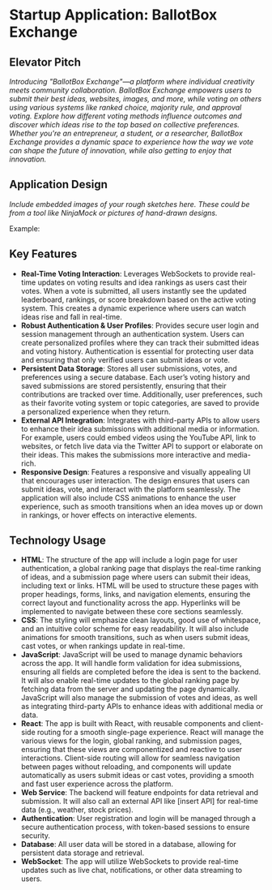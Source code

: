 # Startup Application: BallotBox Exchange

## Elevator Pitch
*Introducing "BallotBox Exchange"—a platform where individual creativity meets community collaboration. BallotBox Exchange empowers users to submit their best ideas, websites, images, and more, while voting on others using various systems like ranked choice, majority rule, and approval voting. Explore how different voting methods influence outcomes and discover which ideas rise to the top based on collective preferences. Whether you're an entrepreneur, a student, or a researcher, BallotBox Exchange provides a dynamic space to experience how the way we vote can shape the future of innovation, while also getting to enjoy that innovation.*

## Application Design
*Include embedded images of your rough sketches here. These could be from a tool like NinjaMock or pictures of hand-drawn designs.*

Example:


## Key Features
- **Real-Time Voting Interaction**: Leverages WebSockets to provide real-time updates on voting results and idea rankings as users cast their votes. When a vote is submitted, all users instantly see the updated leaderboard, rankings, or score breakdown based on the active voting system. This creates a dynamic experience where users can watch ideas rise and fall in real-time.
- **Robust Authentication & User Profiles**: Provides secure user login and session management through an authentication system. Users can create personalized profiles where they can track their submitted ideas and voting history. Authentication is essential for protecting user data and ensuring that only verified users can submit ideas or vote.
- **Persistent Data Storage**: Stores all user submissions, votes, and preferences using a secure database. Each user’s voting history and saved submissions are stored persistently, ensuring that their contributions are tracked over time. Additionally, user preferences, such as their favorite voting system or topic categories, are saved to provide a personalized experience when they return.
- **External API Integration**: Integrates with third-party APIs to allow users to enhance their idea submissions with additional media or information. For example, users could embed videos using the YouTube API, link to websites, or fetch live data via the Twitter API to support or elaborate on their ideas. This makes the submissions more interactive and media-rich.
- **Responsive Design**: Features a responsive and visually appealing UI that encourages user interaction. The design ensures that users can submit ideas, vote, and interact with the platform seamlessly. The application will also include CSS animations to enhance the user experience, such as smooth transitions when an idea moves up or down in rankings, or hover effects on interactive elements.

## Technology Usage
- **HTML**: The structure of the app will include a login page for user authentication, a global ranking page that displays the real-time ranking of ideas, and a submission page where users can submit their ideas, including text or links. HTML will be used to structure these pages with proper headings, forms, links, and navigation elements, ensuring the correct layout and functionality across the app. Hyperlinks will be implemented to navigate between these core sections seamlessly.
- **CSS**: The styling will emphasize clean layouts, good use of whitespace, and an intuitive color scheme for easy readability. It will also include animations for smooth transitions, such as when users submit ideas, cast votes, or when rankings update in real-time.
- **JavaScript**: JavaScript will be used to manage dynamic behaviors across the app. It will handle form validation for idea submissions, ensuring all fields are completed before the idea is sent to the backend. It will also enable real-time updates to the global ranking page by fetching data from the server and updating the page dynamically. JavaScript will also manage the submission of votes and ideas, as well as integrating third-party APIs to enhance ideas with additional media or data.
- **React**: The app is built with React, with reusable components and client-side routing for a smooth single-page experience. React will manage the various views for the login, global ranking, and submission pages, ensuring that these views are componentized and reactive to user interactions. Client-side routing will allow for seamless navigation between pages without reloading, and components will update automatically as users submit ideas or cast votes, providing a smooth and fast user experience across the platform.
- **Web Service**: The backend will feature endpoints for data retrieval and submission. It will also call an external API like [insert API] for real-time data (e.g., weather, stock prices).
- **Authentication**: User registration and login will be managed through a secure authentication process, with token-based sessions to ensure security.
- **Database**: All user data will be stored in a database, allowing for persistent data storage and retrieval.
- **WebSocket**: The app will utilize WebSockets to provide real-time updates such as live chat, notifications, or other data streaming to users.
